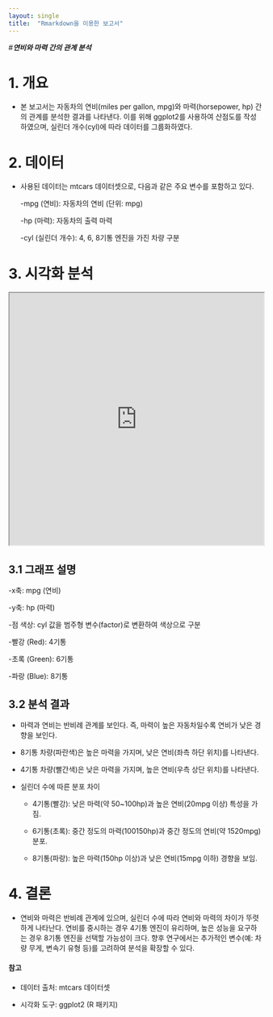 ```yaml
---
layout: single
title:  "Rmarkdown을 이용한 보고서"
---
```

#***연비와 마력 간의 관계 분석***


# 1. 개요
- 본 보고서는 자동차의 연비(miles per gallon, mpg)와 마력(horsepower, hp) 간의 관계를 분석한 결과를 나타낸다. 이를 위해 ggplot2를 사용하여 산점도를 작성하였으며, 실린더 개수(cyl)에 따라 데이터를 그룹화하였다.

# 2. 데이터
- 사용된 데이터는 mtcars 데이터셋으로, 다음과 같은 주요 변수를 포함하고 있다.

  -mpg (연비): 자동차의 연비 (단위: mpg)

  -hp (마력): 자동차의 출력 마력

  -cyl (실린더 개수): 4, 6, 8기통 엔진을 가진 차량 구분


# 3. 시각화 분석
<iframe src="https://cheolhun00.github.io/Rmarkdown" width="100%" height="500px"></iframe>

## 3.1 그래프 설명

-x축: mpg (연비)

-y축: hp (마력)

-점 색상: cyl 값을 범주형 변수(factor)로 변환하여 색상으로 구분

-빨강 (Red): 4기통

-초록 (Green): 6기통

-파랑 (Blue): 8기통

## 3.2 분석 결과

- 마력과 연비는 반비례 관계를 보인다. 즉, 마력이 높은 자동차일수록 연비가 낮은 경향을 보인다.

- 8기통 차량(파란색)은 높은 마력을 가지며, 낮은 연비(좌측 하단 위치)를 나타낸다.

- 4기통 차량(빨간색)은 낮은 마력을 가지며, 높은 연비(우측 상단 위치)를 나타낸다.

- 실린더 수에 따른 분포 차이

  - 4기통(빨강): 낮은 마력(약 50~100hp)과 높은 연비(20mpg 이상) 특성을 가짐.

  - 6기통(초록): 중간 정도의 마력(100150hp)과 중간 정도의 연비(약 1520mpg) 분포.

  - 8기통(파랑): 높은 마력(150hp 이상)과 낮은 연비(15mpg 이하) 경향을 보임.

# 4. 결론

- 연비와 마력은 반비례 관계에 있으며, 실린더 수에 따라 연비와 마력의 차이가 뚜렷하게 나타난다.
연비를 중시하는 경우 4기통 엔진이 유리하며, 높은 성능을 요구하는 경우 8기통 엔진을 선택할 가능성이 크다.
향후 연구에서는 추가적인 변수(예: 차량 무게, 변속기 유형 등)를 고려하여 분석을 확장할 수 있다.

#### 참고

- 데이터 출처: mtcars 데이터셋

- 시각화 도구: ggplot2 (R 패키지)



